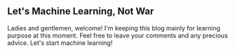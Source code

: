 

## Let's Machine Learning, Not War

Ladies and gentlemen, welcome! I'm keeping this blog mainly for learning purpose at this moment. Feel free to leave your comments and any precious advice. Let's start machine learning!
